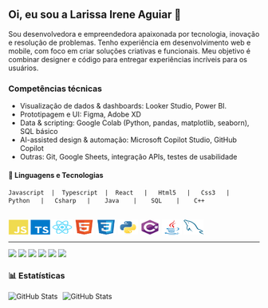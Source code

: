 ## Oi, eu sou a Larissa Irene Aguiar 🚀

Sou desenvolvedora e empreendedora apaixonada por tecnologia, inovação e resolução de problemas. Tenho experiência em desenvolvimento web e mobile, com foco em criar soluções criativas e funcionais. Meu objetivo é combinar designer e código para entregar experiências incríveis para os usuários.

### Competências técnicas
- Visualização de dados & dashboards: Looker Studio, Power BI.
- Prototipagem e UI: Figma, Adobe XD
- Data & scripting: Google Colab (Python, pandas, matplotlib, seaborn), SQL básico
- AI-assisted design & automação: Microsoft Copilot Studio, GitHub Copilot
- Outras: Git, Google Sheets, integração APIs, testes de usabilidade

#### 🤖 Linguagens e Tecnologias
  
    Javascript  |  Typescript  |  React   |   Html5   |   Css3   |   Python   |   Csharp   |    Java    |    SQL    |    C++
  
<div style="display: inline_block"><br>
  <img align="center" alt="Larissa-Js" height="30" width="40" src="https://raw.githubusercontent.com/devicons/devicon/master/icons/javascript/javascript-plain.svg">
  <img align="center" alt="Larissa-Ts" height="30" width="40" src="https://raw.githubusercontent.com/devicons/devicon/master/icons/typescript/typescript-plain.svg">
  <img align="center" alt="Larissa-React" height="30" width="40" src="https://raw.githubusercontent.com/devicons/devicon/master/icons/react/react-original.svg">
  <img align="center" alt="Larissa-HTML" height="30" width="40" src="https://raw.githubusercontent.com/devicons/devicon/master/icons/html5/html5-original.svg">
  <img align="center" alt="Larissa-CSS" height="30" width="40" src="https://raw.githubusercontent.com/devicons/devicon/master/icons/css3/css3-original.svg">
  <img align="center" alt="Larissa-Python" height="30" width="40" src="https://raw.githubusercontent.com/devicons/devicon/master/icons/python/python-original.svg">
  <img align="center" alt="Larissa-Csharp" height="30" width="40" src="https://raw.githubusercontent.com/devicons/devicon/master/icons/csharp/csharp-original.svg">
   <img align="center" alt="Larissa-Java" height="30" width="40" src="https://raw.githubusercontent.com/devicons/devicon/master/icons/java/java-original.svg">
    <img align="center" alt="Larissa-SQL" height="30" width="40" src="https://raw.githubusercontent.com/devicons/devicon/master/icons/mysql/mysql-original.svg">
</div>

_____________________________________________________________________________________________________________

<div> 
  <a href="https://www.youtube.com/" target="_blank"><img src="https://img.shields.io/badge/YouTube-FF0000?style=for-the-badge&logo=youtube&logoColor=white" target="_blank"></a>
  <a href="https://instagram.com/" target="_blank"><img src="https://img.shields.io/badge/-Instagram-%23E4405F?style=for-the-badge&logo=instagram&logoColor=white" target="_blank"></a>
 	<a href="https://www.twitch.tv/" target="_blank"><img src="https://img.shields.io/badge/Twitch-9146FF?style=for-the-badge&logo=twitch&logoColor=white" target="_blank"></a>
 <a href="https://discord.gg/" target="_blank"><img src="https://img.shields.io/badge/Discord-7289DA?style=for-the-badge&logo=discord&logoColor=white" target="_blank"></a> 
  <a href = ""><img src="https://img.shields.io/badge/-Gmail-%23333?style=for-the-badge&logo=gmail&logoColor=white" target="_blank"></a>
  <a href="https://www.linkedin.com/" target="_blank"><img src="https://img.shields.io/badge/-LinkedIn-%230077B5?style=for-the-badge&logo=linkedin&logoColor=white" target="_blank"></a> 
  
</div>

### 📊 Estatísticas

<p>
  <img 
    align="left" 
    alt="GitHub Stats" 
    height="200" 
    style="padding-right: 10px;" 
    src="https://github-readme-stats.vercel.app/api?username=larissa92&show_icons=true&theme=tokyonight&include_all_commits=true&locale=pt-br" 
  />

<img 
      align="left" 
      alt="GitHub Stats" 
      height="200" 
      src="https://github-readme-stats.vercel.app/api/top-langs/?username=larissa92&theme=tokyonight&layout=compact&custom_title=Tecnologias&langs_count=9" 
  />

</p>
